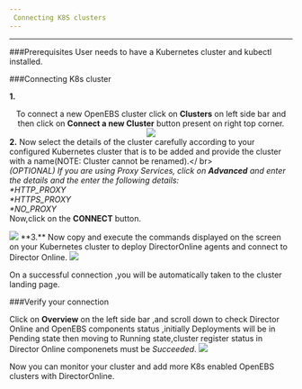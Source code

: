 ```yaml
---
 Connecting K8S clusters
---
```


------


###Prerequisites
User needs to have a Kubernetes cluster and kubectl installed. 

###Connecting K8s cluster

**1.** <center>To connect a new OpenEBS cluster click on **Clusters** on left side bar and then click on                **Connect a new Cluster** button present on right top corner.</center>
      <center> <img src="/home/anupriya/mayadata-docs/docs/assets/product/CreateCluster.png"  style="width:550px margin-left:20px;"></center>
**2.** Now select the details of the cluster carefully according to your configured Kubernetes cluster          that is to be added and provide the cluster with a name(NOTE: Cluster cannot be renamed).</ br>   
        _(OPTIONAL)_
        _If you are using Proxy Services, click on **Advanced** and enter the details and the enter the   following details:_</br>
        _*HTTP_PROXY_</br>
        _*HTTPS_PROXY_</br>
       _*NO_PROXY_ </br>
        Now,click on the **CONNECT** button.

  <img src="/home/anupriya/mayadata-docs/docs/assets/product/ClusterConnect.png"  style="width:600px margin-left:20px;">
**3.** Now copy and execute the commands displayed on the screen on your Kubernetes cluster to deploy          DirectorOnline agents and connect to Director Online.
       <img src="/home/anupriya/mayadata-docs/docs/assets/product/Connection.png"  style="width:600px margin-left:20px;">
   
  On a successful connection ,you will be automatically taken to the cluster landing page.

###Verify your connection

Click on **Overview** on the left side bar ,and scroll down to check  Director Online and OpenEBS components status ,initially Deployments will be in Pending state then moving to Running state,cluster register status in Director Online componenets must be *Succeeded*.
<img src="/home/anupriya/mayadata-docs/docs/assets/product/verify_setup.png"  style="width:600px margin-left:20px;">


Now you can monitor your cluster and add more K8s enabled OpenEBS clusters with DirectorOnline.


